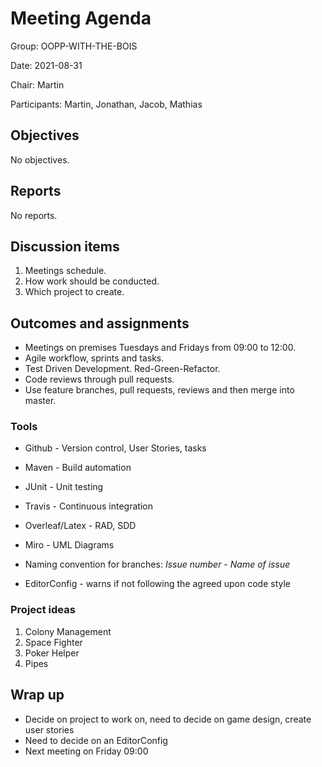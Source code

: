 # Meeting Agenda
Group: OOPP-WITH-THE-BOIS

Date: 2021-08-31

Chair: Martin

Participants: Martin, Jonathan, Jacob, Mathias

## Objectives 
No objectives.

## Reports 
No reports.

## Discussion items 
1. Meetings schedule.
2. How work should be conducted.
3. Which project to create.

## Outcomes and assignments 
* Meetings on premises Tuesdays and Fridays from 09:00 to 12:00.
* Agile workflow, sprints and tasks.
* Test Driven Development. Red-Green-Refactor.
* Code reviews through pull requests.
* Use feature branches, pull requests, reviews and then merge into master.

### Tools
* Github - Version control, User Stories, tasks
* Maven - Build automation
* JUnit - Unit testing
* Travis - Continuous integration 
* Overleaf/Latex - RAD, SDD
* Miro - UML Diagrams

* Naming convention for branches: *Issue number - Name of issue* 
* EditorConfig - warns if not following the agreed upon code style

### Project ideas
1. Colony Management 
1. Space Fighter
1. Poker Helper
1. Pipes

## Wrap up
* Decide on project to work on, need to decide on game design, create user stories
* Need to decide on an EditorConfig
* Next meeting on Friday 09:00
